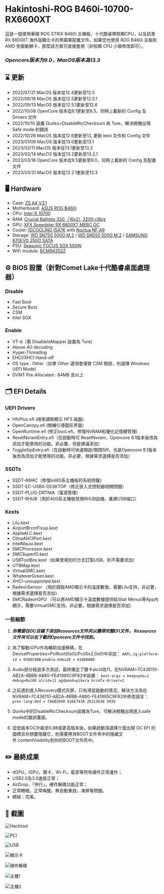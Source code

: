 # Hakintoshi-ROG B460i-10700-RX6600XT
這是一個使用華碩 ROG STRIX B460i 主機板，十代酷睿帶核顯CPU，以及訊景 RX 6600XT 海外版顯示卡的黑蘋果配置文件。如果您也使用 ROG B460i 主板和 AMD 免驅動顯卡，那麼該方案可直接套用（非核顯 CPU 小做修改即可）。
### ***Opencore版本为9.0，MacOS版本為13.3***

## ⌛️ 更新
* 2022/07/21 MacOS 版本從12.4更新至12.5
* 2022/08/18 MacOS 版本從12.5更新至12.5.1
* 2022/09/13 MacOS 版本從12.5.1更新至12.6
* 2022/10/08 OpenCore 版本從8.1更新至8.5，同時上載新的 Config 及 Drivers 文件
* 2022/10/10 設置 Quirks>DisableRtcChecksum 為 Ture，解決開機出現 Safe mode 的錯誤
* 2022/10/26 MacOS 版本從12.6更新至13, 更新 kext 文件和 Config 文件
* 2023/01/09 MacOS 版本從13.0更新至13.1
* 2023/02/11 MacOS 版本從13.1更新至13.2
* 2023/02/14 MacOS 版本從13.2更新至13.2.1
* 2023/03/18 OpenCore 版本從8.5更新至9.0，同時上載新的 Config 及配置文件
* 2023/03/31 MacOS 版本從13.2.1更新至13.3

## 🖥 Hardware

*  Case: [ZS A4 V3.1](https://zscases.com/products/zs-a4-v3-2)
*  Motherboard: [ASUS ROG B460i](https://rog.asus.com/motherboards/rog-strix/rog-strix-b460-i-gaming-model/)
*  CPU: [Intel i5 10700](https://www.intel.com/content/www/us/en/products/sku/199271/intel-core-i510700-processor-12m-cache-up-to-4-30-ghz/specifications.html)
*  RAM: [Crucial Ballistix 32G（16x2）3200 c9bjz](https://www.crucial.com/memory/ddr4/bl2k16g32c16u4b)
*  GPU: [XFX Speedster RX 6600XT MERC OC](https://www.xfxforce.com/shop/xfx-speedster-merc-308-amd-radeon-tm-rx-6600-xt-black)
*  Cooler: [IDCOOLING IS47K](http://www.idcooling.com/Product/detail/id/205/name/IS-47K) with [Noctua NF A9](https://noctua.at/en/nf-a9-pwm)
*  Storage: [WD SN750 500G M.2](https://shop.westerndigital.com/products/internal-drives/wd-black-sn750-nvme-ssd#WDS500G3X0C) / [WD SN550 500G M.2](https://shop.westerndigital.com/products/internal-drives/wd-blue-sn550-nvme-ssd#WDS500G2B0C) / [SAMSUNG 870EVO 250G SATA](https://www.samsung.com/us/computing/memory-storage/solid-state-drives/870-evo-sata-2-5-ssd-250gb-mz-77e250b-am/)
* PSU: [Seasonic FOCUS SGX 500W](https://www.amazon.com/Seasonic-SGX-500-Full-Modular-Warranty-SSR-500SGX/dp/B07WVWNZQ3)
* WiFi module: [BCM94352Z](https://www.amazon.com/BCM94352Z/s?k=BCM94352Z)

## ⚙️ BIOS 設置（針對Comet Lake十代酷睿桌面處理器）
### Disable
* Fast Boot
* Secure Boot
* CSM
* Intel SGX


### Enable
* VT-d（需 DisableloMapper 設置為 Ture)
* Above 4G decoding
* Hyper-Threading
* EHCI/XHCI Hand-off
* OS type : Other（如果 Other 選項會導致 CSM 開啟，則選擇 Windows UEFI Mode)
* DVMT Pre-Allocated : 64MB 及以上


## 🗂 EFI Details

### UEFI Drivers
* HfsPlus.efi (用來讀取顯示 HFS 磁盤)
* OpenCanopy.efi (開機引導圖形界面)
* OpenRuntime.efi (修正boot.efi，修復NVRAM和優化記憶體管理)
* ResetNvramEntry.efi（在啟動時可 ResetNvram，Opencore 8.1版本後改為添加才能使用的功能。非必要，但是建議添加）
* ToggleSipEntry.efi（在啟動時可快速開啟/關閉SIP。也是Opencore 8.1版本後改為添加才能使用的功能。非必要，根據需求選擇是否添加）

### SSDTs

* SSDT-AWAC（修復b460系主機板的系統時鐘）
* SSDT-EC-USBX-DESKTOP（修正嵌入式控制器相關問題）
* SSDT-PLUG-DRTNIA（電源管理）
* SSDT-RHUB（用於400系主機板禁用RHUB設備，重建USB端口）

### Kexts
* Lilu.kext
* AirportBrcmFixup.kext 
* AppleALC.kext
* CtlnaAHCIPort.kext
* IntelMausi.kext
* SMCProcessor.kext
* SMCSuperlO.kext
* USBToolBox.kext（如果使用別的方式訂製USB，則不需要添加）
* UTBMap.kext
* VirtualSMC.kext
* WhateverGreen.kext
* XHCI-unsupported.kext
* RadeonSensor （用於調取AMD顯示卡的溫度數值，需要Lilu支持。非必要，根據需求選擇是否添加）
* SMCRadeonGPU （可以將AMD顯示卡溫度數據提供給iStat Menus等App內顯示，需要VirtualSMC支持。非必要，根據需求選擇是否添加）

### 一些細節

1. ***你需要在OC目錄下添加Resources文件夾以獲得完整EFI文件。 Resources文件夾可以在下載的Opencore文件中找到。***
2. 為了驅動iGPU作為輔助加速解碼，在DeviceProperties>PciRoot(0x0)/Pci(0x2,0x0)中添加：
``AAPL,ig-platform-id = 0300C89B`` 
``enable-hdmi20 = 01000000`` 

3. Audio部分經過多次測試，最終確定了聲卡alcid為11。在NVRAM>7C436110-AB2A-4BBB-A880-FE41995C9F82中設置：
``boot-args = keepsyms=1 debug=0x100 alcid=11 agdpmod=pikera brcmfx-driver=2``

4. 之前遇到進入Recovery模式灰屏，只有滑鼠能動的情況。解決方法為在NVRAM>7C436110-AB2A-4BBB-A880-FE41995C9F82中修改語言：
``prev-lang:kbd = 7A682D48 616E743A 2D313638 3939``

5. Quirks中的DisableRtcChecksum設置為Ture，可解決開機出現進入safe mode的錯誤畫面。

6. 從低版本OC升級至0.88或更高版本後，如果啟動項選擇介面出現 OC EFI 的圖標且你想要隱藏它，則需要拷貝BOOT文件夾中的隱藏文件.contentVisibility到你的BOOT文件夾中。



## ✏️ 最終成果
- dGPU，iGPU，聲卡，Wi-Fi，藍芽等所有硬件正常運作；
- USB2.0及3.0速度正常；
- AirDrop，「併行」，硬件解碼功能正常；
- 正常睡眠，正常喚醒。無自動重啟，凍屏等問題。
- 總結：完美。

## 📎 截圖

![Hacktool](https://i.imgur.com/eq3PqKL.png)

![PCI](https://i.imgur.com/mQGsyZa.png)

![USB](https://i.imgur.com/BQdJiKr.png)

![顯示卡](https://i.imgur.com/QgHJRJ4.png)

![硬件解碼](https://i.imgur.com/gazHYfy.png)

![主機1](https://i.imgur.com/0ZmoEhZ.jpg)

![主機2](https://i.imgur.com/Ar27sCH.jpg)
